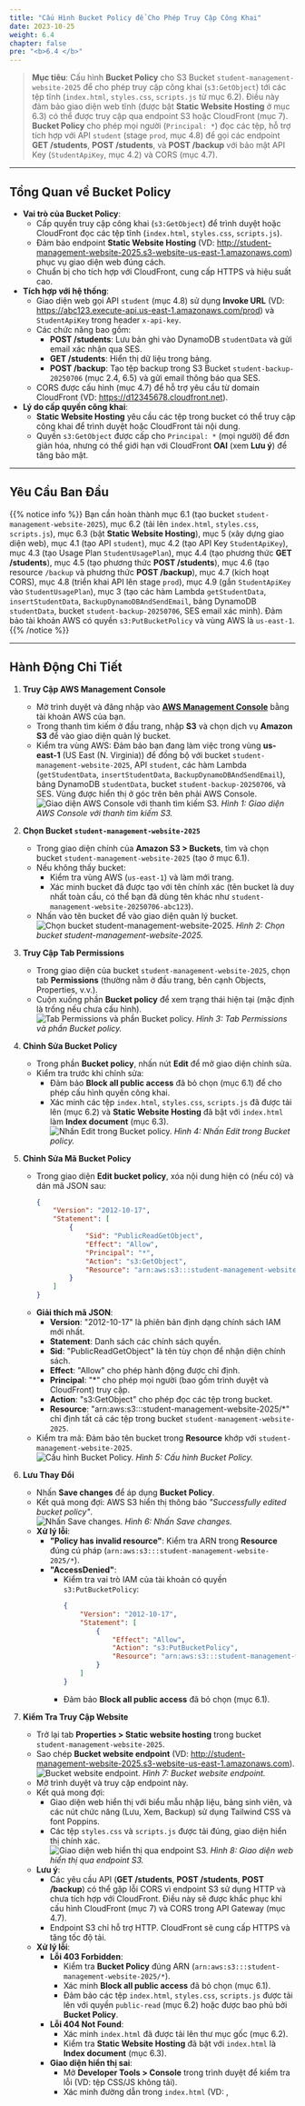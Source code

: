 ```yaml
---
title: "Cấu Hình Bucket Policy để Cho Phép Truy Cập Công Khai"
date: 2023-10-25
weight: 6.4
chapter: false
pre: "<b>6.4 </b>"
---
```


> **Mục tiêu**: Cấu hình **Bucket Policy** cho S3 Bucket `student-management-website-2025` để cho phép truy cập công khai (`s3:GetObject`) tới các tệp tĩnh (`index.html`, `styles.css`, `scripts.js` từ mục 6.2). Điều này đảm bảo giao diện web tĩnh (được bật **Static Website Hosting** ở mục 6.3) có thể được truy cập qua endpoint S3 hoặc CloudFront (mục 7). **Bucket Policy** cho phép mọi người (`Principal: *`) đọc các tệp, hỗ trợ tích hợp với API `student` (stage `prod`, mục 4.8) để gọi các endpoint **GET /students**, **POST /students**, và **POST /backup** với bảo mật API Key (`StudentApiKey`, mục 4.2) và CORS (mục 4.7).

---

## Tổng Quan về Bucket Policy

- **Vai trò của Bucket Policy**:  
  - Cấp quyền truy cập công khai (`s3:GetObject`) để trình duyệt hoặc CloudFront đọc các tệp tĩnh (`index.html`, `styles.css`, `scripts.js`).  
  - Đảm bảo endpoint **Static Website Hosting** (VD: http://student-management-website-2025.s3-website-us-east-1.amazonaws.com) phục vụ giao diện web đúng cách.  
  - Chuẩn bị cho tích hợp với CloudFront, cung cấp HTTPS và hiệu suất cao.  
- **Tích hợp với hệ thống**:  
  - Giao diện web gọi API `student` (mục 4.8) sử dụng **Invoke URL** (VD: https://abc123.execute-api.us-east-1.amazonaws.com/prod) và `StudentApiKey` trong header `x-api-key`.  
  - Các chức năng bao gồm:  
    - **POST /students**: Lưu bản ghi vào DynamoDB `studentData` và gửi email xác nhận qua SES.  
    - **GET /students**: Hiển thị dữ liệu trong bảng.  
    - **POST /backup**: Tạo tệp backup trong S3 Bucket `student-backup-20250706` (mục 2.4, 6.5) và gửi email thông báo qua SES.  
  - CORS được cấu hình (mục 4.7) để hỗ trợ yêu cầu từ domain CloudFront (VD: https://d12345678.cloudfront.net).  
- **Lý do cấp quyền công khai**:  
  - **Static Website Hosting** yêu cầu các tệp trong bucket có thể truy cập công khai để trình duyệt hoặc CloudFront tải nội dung.  
  - Quyền `s3:GetObject` được cấp cho `Principal: *` (mọi người) để đơn giản hóa, nhưng có thể giới hạn với CloudFront **OAI** (xem **Lưu ý**) để tăng bảo mật.

---

## Yêu Cầu Ban Đầu

{{% notice info %}}
Bạn cần hoàn thành mục 6.1 (tạo bucket `student-management-website-2025`), mục 6.2 (tải lên `index.html`, `styles.css`, `scripts.js`), mục 6.3 (bật **Static Website Hosting**), mục 5 (xây dựng giao diện web), mục 4.1 (tạo API `student`), mục 4.2 (tạo API Key `StudentApiKey`), mục 4.3 (tạo Usage Plan `StudentUsagePlan`), mục 4.4 (tạo phương thức **GET /students**), mục 4.5 (tạo phương thức **POST /students**), mục 4.6 (tạo resource `/backup` và phương thức **POST /backup**), mục 4.7 (kích hoạt CORS), mục 4.8 (triển khai API lên stage `prod`), mục 4.9 (gắn `StudentApiKey` vào `StudentUsagePlan`), mục 3 (tạo các hàm Lambda `getStudentData`, `insertStudentData`, `BackupDynamoDBAndSendEmail`, bảng DynamoDB `studentData`, bucket `student-backup-20250706`, SES email xác minh). Đảm bảo tài khoản AWS có quyền `s3:PutBucketPolicy` và vùng AWS là `us-east-1`.
{{% /notice %}}

---

## Hành Động Chi Tiết

1. **Truy Cập AWS Management Console**  
   - Mở trình duyệt và đăng nhập vào **[AWS Management Console](https://console.aws.amazon.com)** bằng tài khoản AWS của bạn.  
   - Trong thanh tìm kiếm ở đầu trang, nhập **S3** và chọn dịch vụ **Amazon S3** để vào giao diện quản lý bucket.  
   - Kiểm tra vùng AWS: Đảm bảo bạn đang làm việc trong vùng **us-east-1** (US East (N. Virginia)) để đồng bộ với bucket `student-management-website-2025`, API `student`, các hàm Lambda (`getStudentData`, `insertStudentData`, `BackupDynamoDBAndSendEmail`), bảng DynamoDB `studentData`, bucket `student-backup-20250706`, và SES. Vùng được hiển thị ở góc trên bên phải AWS Console.  
     ![Giao diện AWS Console với thanh tìm kiếm S3.](/images/6-configuring-s3-buckets/6.4-setting-bucket-policy-for-public-access/setting-bucket-policy-for-public-access-01.png)
     *Hình 1: Giao diện AWS Console với thanh tìm kiếm S3.*

2. **Chọn Bucket `student-management-website-2025`**  
   - Trong giao diện chính của **Amazon S3 > Buckets**, tìm và chọn bucket `student-management-website-2025` (tạo ở mục 6.1).  
   - Nếu không thấy bucket:  
     - Kiểm tra vùng AWS (`us-east-1`) và làm mới trang.  
     - Xác minh bucket đã được tạo với tên chính xác (tên bucket là duy nhất toàn cầu, có thể bạn đã dùng tên khác như `student-management-website-20250706-abc123`).  
   - Nhấn vào tên bucket để vào giao diện quản lý bucket.  
     ![Chọn bucket student-management-website-2025.](/images/6-configuring-s3-buckets/6.4-setting-bucket-policy-for-public-access/setting-bucket-policy-for-public-access-02.png)
     *Hình 2: Chọn bucket student-management-website-2025.*

3. **Truy Cập Tab Permissions**  
   - Trong giao diện của bucket `student-management-website-2025`, chọn tab **Permissions** (thường nằm ở đầu trang, bên cạnh Objects, Properties, v.v.).  
   - Cuộn xuống phần **Bucket policy** để xem trạng thái hiện tại (mặc định là trống nếu chưa cấu hình).  
     ![Tab Permissions và phần Bucket policy.](/images/6-configuring-s3-buckets/6.4-setting-bucket-policy-for-public-access/setting-bucket-policy-for-public-access-03.png)
     *Hình 3: Tab Permissions và phần Bucket policy.*

4. **Chỉnh Sửa Bucket Policy**  
   - Trong phần **Bucket policy**, nhấn nút **Edit** để mở giao diện chỉnh sửa.  
   - Kiểm tra trước khi chỉnh sửa:  
     - Đảm bảo **Block all public access** đã bỏ chọn (mục 6.1) để cho phép cấu hình quyền công khai.  
     - Xác minh các tệp `index.html`, `styles.css`, `scripts.js` đã được tải lên (mục 6.2) và **Static Website Hosting** đã bật với `index.html` làm **Index document** (mục 6.3).  
     ![Nhấn Edit trong Bucket policy.](/images/6-configuring-s3-buckets/6.4-setting-bucket-policy-for-public-access/setting-bucket-policy-for-public-access-04.png)
     *Hình 4: Nhấn Edit trong Bucket policy.*

5. **Chỉnh Sửa Mã Bucket Policy**  
   - Trong giao diện **Edit bucket policy**, xóa nội dung hiện có (nếu có) và dán mã JSON sau:  
     ```json
     {
         "Version": "2012-10-17",
         "Statement": [
             {
                 "Sid": "PublicReadGetObject",
                 "Effect": "Allow",
                 "Principal": "*",
                 "Action": "s3:GetObject",
                 "Resource": "arn:aws:s3:::student-management-website-2025/*"
             }
         ]
     }
     ```  
   - **Giải thích mã JSON**:  
     - **Version**: "2012-10-17" là phiên bản định dạng chính sách IAM mới nhất.  
     - **Statement**: Danh sách các chính sách quyền.  
     - **Sid**: "PublicReadGetObject" là tên tùy chọn để nhận diện chính sách.  
     - **Effect**: "Allow" cho phép hành động được chỉ định.  
     - **Principal**: "*" cho phép mọi người (bao gồm trình duyệt và CloudFront) truy cập.  
     - **Action**: "s3:GetObject" cho phép đọc các tệp trong bucket.  
     - **Resource**: "arn:aws:s3:::student-management-website-2025/*" chỉ định tất cả các tệp trong bucket `student-management-website-2025`.  
   - Kiểm tra mã: Đảm bảo tên bucket trong **Resource** khớp với `student-management-website-2025`.  
     ![Cấu hình Bucket Policy.](/images/6-configuring-s3-buckets/6.4-setting-bucket-policy-for-public-access/setting-bucket-policy-for-public-access-05.png)
     *Hình 5: Cấu hình Bucket Policy.*

6. **Lưu Thay Đổi**  
   - Nhấn **Save changes** để áp dụng **Bucket Policy**.  
   - Kết quả mong đợi: AWS S3 hiển thị thông báo _"Successfully edited bucket policy"_.  
     ![Nhấn Save changes.](/images/6-configuring-s3-buckets/6.4-setting-bucket-policy-for-public-access/setting-bucket-policy-for-public-access-06.png)
     *Hình 6: Nhấn Save changes.*  
   - **Xử lý lỗi**:  
     - **"Policy has invalid resource"**: Kiểm tra ARN trong **Resource** đúng cú pháp (`arn:aws:s3:::student-management-website-2025/*`).  
     - **"AccessDenied"**:  
       - Kiểm tra vai trò IAM của tài khoản có quyền `s3:PutBucketPolicy`:  
         ```json
         {
             "Version": "2012-10-17",
             "Statement": [
                 {
                     "Effect": "Allow",
                     "Action": "s3:PutBucketPolicy",
                     "Resource": "arn:aws:s3:::student-management-website-2025"
                 }
             ]
         }
         ```  
       - Đảm bảo **Block all public access** đã bỏ chọn (mục 6.1).  

7. **Kiểm Tra Truy Cập Website**  
   - Trở lại tab **Properties > Static website hosting** trong bucket `student-management-website-2025`.  
   - Sao chép **Bucket website endpoint** (VD: http://student-management-website-2025.s3-website-us-east-1.amazonaws.com).  
     ![Bucket website endpoint.](/images/6-configuring-s3-buckets/6.4-setting-bucket-policy-for-public-access/setting-bucket-policy-for-public-access-07.png)
     *Hình 7: Bucket website endpoint.*  
   - Mở trình duyệt và truy cập endpoint này.  
   - Kết quả mong đợi:  
     - Giao diện web hiển thị với biểu mẫu nhập liệu, bảng sinh viên, và các nút chức năng (Lưu, Xem, Backup) sử dụng Tailwind CSS và font Poppins.  
     - Các tệp `styles.css` và `scripts.js` được tải đúng, giao diện hiển thị chính xác.  
     ![Giao diện web hiển thị qua endpoint S3.](/images/6-configuring-s3-buckets/6.4-setting-bucket-policy-for-public-access/setting-bucket-policy-for-public-access-08.png)
     *Hình 8: Giao diện web hiển thị qua endpoint S3.*  
   - **Lưu ý**:  
     - Các yêu cầu API (**GET /students**, **POST /students**, **POST /backup**) có thể gặp lỗi CORS vì endpoint S3 sử dụng HTTP và chưa tích hợp với CloudFront. Điều này sẽ được khắc phục khi cấu hình CloudFront (mục 7) và CORS trong API Gateway (mục 4.7).  
     - Endpoint S3 chỉ hỗ trợ HTTP. CloudFront sẽ cung cấp HTTPS và tăng tốc độ tải.  
   - **Xử lý lỗi**:  
     - **Lỗi 403 Forbidden**:  
       - Kiểm tra **Bucket Policy** đúng ARN (`arn:aws:s3:::student-management-website-2025/*`).  
       - Xác minh **Block all public access** đã bỏ chọn (mục 6.1).  
       - Đảm bảo các tệp `index.html`, `styles.css`, `scripts.js` được tải lên với quyền `public-read` (mục 6.2) hoặc được bao phủ bởi **Bucket Policy**.  
     - **Lỗi 404 Not Found**:  
       - Xác minh `index.html` đã được tải lên thư mục gốc (mục 6.2).  
       - Kiểm tra **Static Website Hosting** đã bật với `index.html` là **Index document** (mục 6.3).  
     - **Giao diện hiển thị sai**:  
       - Mở **Developer Tools > Console** trong trình duyệt để kiểm tra lỗi (VD: tệp CSS/JS không tải).  
       - Xác minh đường dẫn trong `index.html` (VD: <link href="styles.css">, <script src="scripts.js">).  

---

## Lưu Ý Quan Trọng

| Yếu Tố | Chi Tiết |
|--------|----------|
| Bảo mật | Quyền công khai (`Principal: "*"`) phù hợp cho kiểm tra ban đầu, nhưng không an toàn cho môi trường sản xuất. Sử dụng CloudFront **Origin Access Identity (OAI)**: <br> - Tạo OAI trong CloudFront > Origin access identities, gắn vào phân phối CloudFront (mục 7). <br> - Bật lại **Block public access** (trừ **Block public access for bucket policies**) sau khi cấu hình OAI. <br> - Tránh nhúng `StudentApiKey` trong `scripts.js`. Sử dụng AWS Secrets Manager hoặc CloudFront Functions: <br> function handler(event) { var request = event.request; request.headers['x-api-key'] = { value: 'xxxxxxxxxxxxxxxxxxxx' }; return request; } |
| Tối ưu hóa | Bật **S3 Access Logs**: Trong S3 > student-management-website-2025 > Properties > Server access logging, chọn **Enable**, chỉ định bucket log (VD: student-web-logs-20250706). Sử dụng AWS CLI: <br> aws s3api put-bucket-policy --bucket student-management-website-2025 --policy file://policy.json |
| Tích hợp với hệ thống | Tích hợp với CloudFront (mục 7): <br> - Sử dụng **Bucket website endpoint** làm Origin. <br> - Đặt **Default root object**: `index.html`. <br> - Cấu hình **Viewer protocol policy**: Redirect HTTP to HTTPS. <br> Cập nhật CORS trong API Gateway (mục 4.7) với `Access-Control-Allow-Origin: https://d12345678.cloudfront.net`. |
| Kiểm tra tích hợp | Truy cập **Bucket website endpoint** để kiểm tra giao diện. Sau khi cấu hình CloudFront, truy cập CloudFront URL (https://d12345678.cloudfront.net) và kiểm tra: <br> - **POST /students**: Lưu bản ghi vào DynamoDB `studentData`, gửi email SES. <br> - **GET /students**: Hiển thị bảng. <br> - **POST /backup**: Tạo tệp trong `student-backup-20250706`, gửi email. <br> Sử dụng **Developer Tools > Network** để kiểm tra yêu cầu API. |
| Xử lý lỗi | **403 Forbidden**: Kiểm tra **Bucket Policy** ARN, **Block all public access** (mục 6.1), quyền `public-read` của tệp (mục 6.2). **404 Not Found**: Xác minh `index.html` ở thư mục gốc, **Static Website Hosting** bật đúng (mục 6.3). **Giao diện sai**: Kiểm tra **Developer Tools > Console**, đường dẫn trong `index.html`. **CORS**: Kiểm tra header `Access-Control-Allow-Origin` trong Lambda (mục 3.1, 3.2, 3.3) và API Gateway (mục 4.7). **429**: Kiểm tra giới hạn Rate/Burst/Quota trong `StudentUsagePlan` (mục 4.3). |

> **Mẹo thực tiễn**: Kiểm tra **Bucket website endpoint** ngay sau khi lưu **Bucket Policy**. Sử dụng AWS CLI để tự động hóa nếu cần áp dụng chính sách cho nhiều bucket. Chuẩn bị cho mục 7 (cấu hình CloudFront) để tăng bảo mật và hỗ trợ HTTPS.

---

## Kết Luận

**Bucket Policy** đã được cấu hình trên bucket `student-management-website-2025`, cho phép truy cập công khai (`s3:GetObject`) để phục vụ giao diện web. Bucket sẵn sàng tích hợp với CloudFront (mục 7) để hỗ trợ HTTPS và hiệu suất cao.

> **Bước tiếp theo**: Chuyển đến [Cấu hình CloudFront để phân phối nội dung](/7-configuring-cloudfront/) để tiếp tục cấu hình!